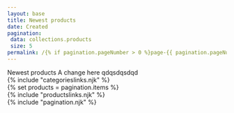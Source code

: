 ```yaml
---
layout: base
title: Newest products
date: Created
pagination:
 data: collections.products
 size: 5
permalink: /{% if pagination.pageNumber > 0 %}page-{{ pagination.pageNumber + 1 }}/{% endif %}index.html
---
```


<div class="text-3xl mb-3 text-white">Newest products A change here qdqsdqsdqd</div>

<div class="grid grid-cols-5 gap-4 text-sm">
<div class="col-span-1 py-2 px-4 bg-white">
{% include "categorieslinks.njk" %}
</div>
{% set products = pagination.items %}
<div class="col-span-4">
<div class="grid grid-cols-4 gap-4 mb-6">
{% include "productslinks.njk" %}
</div>
{% include "pagination.njk" %}
</div>
</div>